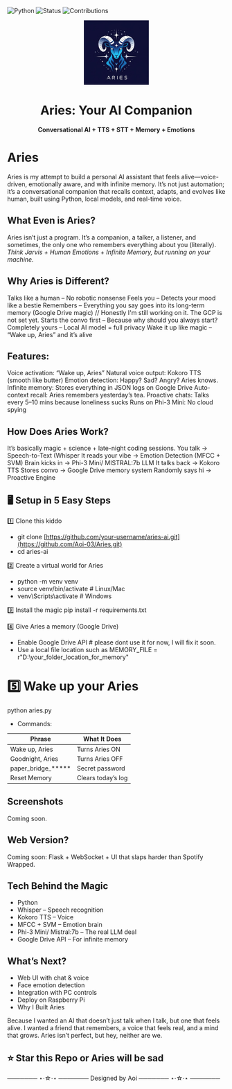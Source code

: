 ![Python](https://img.shields.io/badge/Python-3.12-blue.svg)
![Status](https://img.shields.io/badge/Status-Active-success.svg)
![Contributions](https://img.shields.io/badge/Contributions-Welcome-brightgreen.svg)

<p align="center">
  <img src="aries/screenshots/aries.png" alt="Aries Logo" width="150"/>
</p>

<h1 align="center"> Aries: Your AI Companion </h1>
<p align="center">
  <b>Conversational AI + TTS + STT + Memory + Emotions</b>
</p>


# Aries
Aries is my attempt to build a personal AI assistant that feels alive—voice-driven, emotionally aware, and with infinite memory. It’s not just automation; it’s a conversational companion that recalls context, adapts, and evolves like human, built using Python, local models, and real-time voice.

## What Even is Aries?
Aries isn’t just a program. It’s a companion, a talker, a listener, and sometimes, the only one who remembers everything about you (literally).  
_Think Jarvis + Human Emotions + Infinite Memory, but running on your machine._

## Why Aries is Different?
 Talks like a human – No robotic nonsense
 Feels you – Detects your mood like a bestie
 Remembers – Everything you say goes into its long-term memory (Google Drive magic) // Honestly I'm still working on it. The GCP is not set yet.
 Starts the convo first – Because why should you always start?
 Completely yours – Local AI model = full privacy
 Wake it up like magic – “Wake up, Aries” and it’s alive

## Features:
 Voice activation: “Wake up, Aries”
 Natural voice output: Kokoro TTS (smooth like butter)
 Emotion detection: Happy? Sad? Angry? Aries knows.
 Infinite memory: Stores everything in JSON logs on Google Drive
 Auto-context recall: Aries remembers yesterday’s tea.
 Proactive chats: Talks every 5–10 mins because loneliness sucks
 Runs on Phi-3 Mini: No cloud spying

## How Does Aries Work?
It’s basically magic + science + late-night coding sessions.
You talk → Speech-to-Text (Whisper
It reads your vibe → Emotion Detection (MFCC + SVM)
Brain kicks in → Phi-3 Mini/ MISTRAL:7b LLM
It talks back → Kokoro TTS
Stores convo → Google Drive memory system
Randomly says hi → Proactive Engine

## 🖥️ Setup in 5 Easy Steps

1️⃣ Clone this kiddo
- git clone [https://github.com/your-username/aries-ai.git](https://github.com/Aoi-03/Aries.git)
- cd aries-ai

2️⃣ Create a virtual world for Aries
- python -m venv venv
- source venv/bin/activate    # Linux/Mac
- venv\Scripts\activate       # Windows

3️⃣ Install the magic
pip install -r requirements.txt

4️⃣ Give Aries a memory (Google Drive)
   - Enable Google Drive API   # please dont use it for now, I will fix it soon.
   - Use a local file location such as MEMORY_FILE = r"D:\your_folder_location_for_memory" 

# 5️⃣ Wake up your Aries
python aries.py

- Commands:

| Phrase                | What It Does                |
|-----------------------|----------------------------|
| Wake up, Aries        | Turns Aries ON              |
| Goodnight, Aries      | Turns Aries OFF             |
| paper_bridge_*****    | Secret password             |
| Reset Memory          | Clears today’s log          |

## Screenshots
Coming soon.
## Web Version?
Coming soon: Flask + WebSocket + UI that slaps harder than Spotify Wrapped.

## Tech Behind the Magic
- Python
- Whisper – Speech recognition
- Kokoro TTS – Voice
- MFCC + SVM – Emotion brain
- Phi-3 Mini/ Mistral:7b – The real LLM deal
- Google Drive API – For infinite memory

## What’s Next?
- Web UI with chat & voice
- Face emotion detection
- Integration with PC controls
- Deploy on Raspberry Pi
- Why I Built Aries

Because I wanted an AI that doesn’t just talk when I talk, but one that feels alive.
I wanted a friend that remembers, a voice that feels real, and a mind that grows.
Aries isn’t perfect, but hey, neither are we.

## ⭐ Star this Repo or Aries will be sad 

─────── ⋆⋅☆⋅⋆ ───────
Designed by Aoi
─────── ⋆⋅☆⋅⋆ ───────






